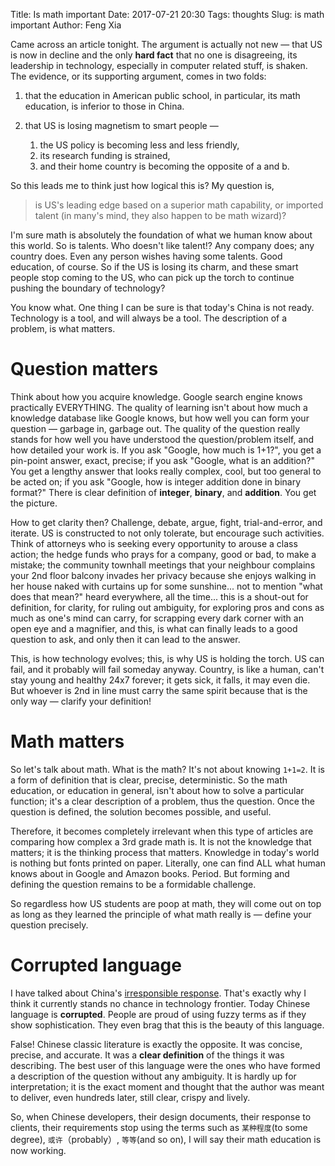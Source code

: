 Title: Is math important
Date: 2017-07-21 20:30
Tags: thoughts
Slug: is math important
Author: Feng Xia

Came across an article tonight. The argument is actually not new
&mdash; that US is now in decline and the only **hard fact** that no
one is disagreeing, <span class="myhighlight">its
leadership in technology</span>, especially in computer related stuff,
is shaken. The evidence, or its supporting argument, comes in two
folds:

1. that the education in American public school, in particular, its math
   education, is inferior to those in China.
   
2. that US is losing magnetism to smart people &mdash; 
    1. the US policy is becoming less and less friendly,
    2. its research funding is strained,
    3. and their home country is becoming the opposite of a and b.

So this leads me to think just how logical this is? My question is, 

> is US's leading edge based on a superior math capability, or
> imported talent (in many's mind, they also happen to be math wizard)?

I'm sure math is absolutely the foundation of what we human know about
this world. So is talents. Who doesn't like talent!? Any company does; any
country does. Even any person wishes having some talents. Good
education, of course. So if the US is losing its charm, and these
smart people stop coming to the US, who can pick up the torch to
continue pushing the boundary of technology?

You know what. One thing I can be sure is that today's China is not
ready. Technology is a tool, and will always be a tool. The
description of a problem, is what matters.

# Question matters

Think about how you acquire knowledge. Google search engine knows
practically EVERYTHING. The quality of learning isn't about how much
a knowledge database like Google knows, but how well you can form your
question &mdash; garbage in, garbage out. The quality of the question
really stands for how well you have understood the question/problem
itself, and how detailed your work is. If you ask "Google, how much is
1+1?", you get a pin-point answer, exact, precise; if you ask "Google,
what is an addition?" You get a lengthy answer that looks really
complex, cool, but too general to be acted on; if you ask "Google, how
is integer addition done in binary format?" There is clear definition
of __integer__, __binary__, and __addition__. You get the picture.

How to get clarity then? Challenge, debate, argue, fight,
trial-and-error, and iterate. US is constructed to not only tolerate,
but encourage such activities. Think of attorneys who is seeking every
opportunity to arouse a class action; the hedge funds who prays for a
company, good or bad, to make a mistake; the community townhall
meetings that your neighbour complains your 2nd floor balcony invades
her privacy because she enjoys walking in her house naked with
curtains up for some sunshine... not to mention "what does that mean?"
heard everywhere, all the time... <span class="myhighlight"> this is a
shout-out for definition, for clarity, for ruling out ambiguity, for
exploring pros and cons as much as one's mind can carry, for scrapping
every dark corner with an open eye and a magnifier, and this, is what
can finally leads to a good question to ask, and only then it can lead
to the answer</span>.

This, is how technology evolves; this, is why US is holding the
torch. US can fail, and it probably will fail someday anyway. Country,
is like a human, can't stay young and healthy 24x7 forever; it gets
sick, it falls, it may even die. But whoever is 2nd in line must carry
the same spirit because that is the only way &mdash; clarify your
definition!

# Math matters

So let's talk about math. What is the math? It's not about knowing
`1+1=2`. It is a form of definition that is clear, precise,
deterministic. So the math education, or education in general, isn't
about how to solve a particular function; it's a clear description of
a problem, thus the question. Once the question is defined, the
solution becomes possible, and useful.

Therefore, it becomes completely irrelevant when this type of
articles are comparing how complex a 3rd grade math is. It is not the
knowledge that matters; it is the thinking process that matters. <span
class="myhighlight"> Knowledge in today's world is nothing but fonts
printed on paper.</span> Literally, one can find ALL what human knows
about in Google and Amazon books. Period. But forming and defining
the question remains to be a formidable challenge.

So regardless how US students are poop at math, they will come out on
top as long as they learned the principle of what math really is
&mdash; define your question precisely.

# Corrupted language

I have talked about China's [irresponsible response][1]. That's
exactly why I think it currently stands no chance in technology
frontier. Today Chinese language is **corrupted**. People are proud of
using fuzzy terms as if they show sophistication. They even brag that
this is the beauty of this language. 

[1]: {filename}/thoughts/irresponsible%20response.md


False! Chinese classic literature is exactly the opposite. It was
concise, precise, and accurate. It was a **clear definition** of the
things it was describing. The best user of this language were the ones
who have formed a description of the question without any
ambiguity. It is hardly up for interpretation; it is the exact moment
and thought that the author was meant to deliver, even hundreds later,
still clear, crispy and lively. 

So, when Chinese developers, their design documents, their
response to clients, their requirements stop using the terms such as
`某种程度`(to some degree), `或许`（probably）, `等等`(and so on), I
will say their math education is now working.

